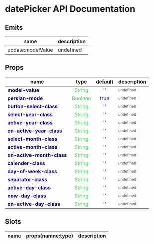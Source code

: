 # datePicker API Documentation



## Emits

| name | description |
| -------- | ------- |
| update:modelValue | undefined |



## Props

| <div style="font-weight: bold;font-size:16px">name</div> | type | default | description |
| -------- | ------- | ------- | ------- |
| <div style="color : #100069FF;font-weight: bold;">    model-value</div> | <div style="color : #55CF65FF; text-align: center"> String</div> |<div style="color : #241891FF; text-align: center"> '' </div> | <div style="color : #505050FF;font-size: 12px">undefined</div> |
| <div style="color : #100069FF;font-weight: bold;">    persian-mode</div> | <div style="color : #55CF65FF; text-align: center"> Boolean</div> |<div style="color : #241891FF; text-align: center"> true </div> | <div style="color : #505050FF;font-size: 12px">undefined</div> |
| <div style="color : #100069FF;font-weight: bold;">    button-select-class</div> | <div style="color : #55CF65FF; text-align: center"> String</div> |<div style="color : #241891FF; text-align: center"> '' </div> | <div style="color : #505050FF;font-size: 12px">undefined</div> |
| <div style="color : #100069FF;font-weight: bold;">    select-year-class</div> | <div style="color : #55CF65FF; text-align: center"> String</div> |<div style="color : #241891FF; text-align: center"> '' </div> | <div style="color : #505050FF;font-size: 12px">undefined</div> |
| <div style="color : #100069FF;font-weight: bold;">    active-year-class</div> | <div style="color : #55CF65FF; text-align: center"> String</div> |<div style="color : #241891FF; text-align: center"> '' </div> | <div style="color : #505050FF;font-size: 12px">undefined</div> |
| <div style="color : #100069FF;font-weight: bold;">    on-active-year-class</div> | <div style="color : #55CF65FF; text-align: center"> String</div> |<div style="color : #241891FF; text-align: center"> '' </div> | <div style="color : #505050FF;font-size: 12px">undefined</div> |
| <div style="color : #100069FF;font-weight: bold;">    select-month-class</div> | <div style="color : #55CF65FF; text-align: center"> String</div> |<div style="color : #241891FF; text-align: center"> '' </div> | <div style="color : #505050FF;font-size: 12px">undefined</div> |
| <div style="color : #100069FF;font-weight: bold;">    active-month-class</div> | <div style="color : #55CF65FF; text-align: center"> String</div> |<div style="color : #241891FF; text-align: center"> '' </div> | <div style="color : #505050FF;font-size: 12px">undefined</div> |
| <div style="color : #100069FF;font-weight: bold;">    on-active-month-class</div> | <div style="color : #55CF65FF; text-align: center"> String</div> |<div style="color : #241891FF; text-align: center"> '' </div> | <div style="color : #505050FF;font-size: 12px">undefined</div> |
| <div style="color : #100069FF;font-weight: bold;">    calender-class</div> | <div style="color : #55CF65FF; text-align: center"> String</div> |<div style="color : #241891FF; text-align: center"> '' </div> | <div style="color : #505050FF;font-size: 12px">undefined</div> |
| <div style="color : #100069FF;font-weight: bold;">    day-of-week-class</div> | <div style="color : #55CF65FF; text-align: center"> String</div> |<div style="color : #241891FF; text-align: center"> '' </div> | <div style="color : #505050FF;font-size: 12px">undefined</div> |
| <div style="color : #100069FF;font-weight: bold;">    separator-class</div> | <div style="color : #55CF65FF; text-align: center"> String</div> |<div style="color : #241891FF; text-align: center"> '' </div> | <div style="color : #505050FF;font-size: 12px">undefined</div> |
| <div style="color : #100069FF;font-weight: bold;">    active-day-class</div> | <div style="color : #55CF65FF; text-align: center"> String</div> |<div style="color : #241891FF; text-align: center"> '' </div> | <div style="color : #505050FF;font-size: 12px">undefined</div> |
| <div style="color : #100069FF;font-weight: bold;">    now-day-class</div> | <div style="color : #55CF65FF; text-align: center"> String</div> |<div style="color : #241891FF; text-align: center"> '' </div> | <div style="color : #505050FF;font-size: 12px">undefined</div> |
| <div style="color : #100069FF;font-weight: bold;">    on-active-day-class</div> | <div style="color : #55CF65FF; text-align: center"> String</div> |<div style="color : #241891FF; text-align: center"> '' </div> | <div style="color : #505050FF;font-size: 12px">undefined</div> |



## Slots
| <div style="font-weight: bold;font-size:16px">name</div> | props(namne:type) | description |
| -------- | ------- | ------- |

